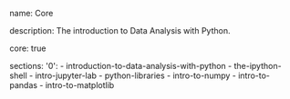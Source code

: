 name: Core

description: The introduction to Data Analysis with Python.

core: true

sections:
  '0':
    - introduction-to-data-analysis-with-python
    - the-ipython-shell
    - intro-jupyter-lab
    - python-libraries
    - intro-to-numpy
    - intro-to-pandas
    - intro-to-matplotlib